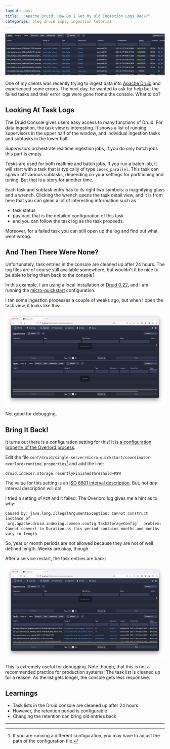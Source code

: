 ```yaml
---
layout: post
title:  "Apache Druid: How Do I Get My Old Ingestion Logs Back?"
categories: blog druid imply ingestion tutorial
---
```

![](/assets/2021-11-27-0-banner.jpeg)

One of my clients was recently trying to ingest data into [Apache Druid](https://druid.apache.org/) and experienced some errors. The next day, he wanted to ask for help but the failed tasks and their error logs were gone frome the console. What to do?

## Looking At Task Logs

The Druid Console gives users easy access to many functions of Druid. For data ingestion, the task view is interesting. It shows a list of running supervisors in the upper half of the window, and individual ingestion tasks and subtasks in the lower half.

_Supervisors_ orchestrate realtime ingestion jobs, if you do only batch jobs this part is empty.

_Tasks_ are used for both realtime and batch jobs. If you run a batch job, it will start with a task that is typically of type `index_parallel`. This task can spawn off various subtasks, depending on your settings for partitioning and tuning. But that is a story for another time.

Each task and subtask entry has to its right two symbols: a magnifying glass and a wrench. Clicking the wrench opens the task detail view, and it is from here that you can glean a lot of interesting information such as
- task status
- payload, that is the detailed configuration of this task
- and you can follow the task log as the task proceeds.

Moreover, for a failed task you can still open up the log and find out what went wrong.

## And Then There Were None?

Unfortunately, task entries in the console are cleaned up after 24 hours. The log files are of course still available somewhere, but wouldn't it be nice to be able to bring them back to the console?

In this example, I am using a local installation of [Druid 0.22](https://www.apache.org/dyn/closer.cgi?path=/druid/0.22.0/apache-druid-0.22.0-bin.tar.gz), and I am running the [micro-quickstart](https://druid.apache.org/docs/latest/tutorials/index.html#step-2-start-up-druid-services) configuration.

I ran some ingestion processes a couple of weeks ago, but when I open the task view, it looks like this:

![](/assets/2021-11-27-1-emptylist.jpeg)

Not good for debugging.

## Bring It Back!

It turns out there is a configuration setting for this! It is [a configuration property of the Overlord process](https://druid.apache.org/docs/latest/configuration/index.html#overlord-static-configuration).

Edit the file `conf/druid/single-server/micro-quickstart/coordinator-overlord/runtime.properties`[^1] and add the line:

```properties
druid.indexer.storage.recentlyFinishedThreshold=P8W
```

[^1]: If you are running a different configuration, you may have to adjust the path of the configuration file.

The value for this setting is an [ISO 8601 interval description](https://en.wikipedia.org/wiki/ISO_8601#Time_intervals). But, not _any_ interval description will do!

I tried a setting of `P2M` and it failed. The Overlord log gives me a hint as to why:

```
Caused by: java.lang.IllegalArgumentException: Cannot construct instance of `org.apache.druid.indexing.common.config.TaskStorageConfig`, problem: Cannot convert to Duration as this period contains months and months vary in length
```

So, year or month periods are not allowed because they are not of well defined length. Weeks are okay, though.

After a service restart, the task entries are back:

![](/assets/2021-11-27-2-fulllist.jpeg)

This is extremely useful for debugging. Note though, that this is not a recommended practice for production systems! The task list is cleaned up for a reason. As the list gets longer, the console gets less responsive.

## Learnings

- Task lists in the Druid console are cleaned up after 24 hours
- However, the retention period is configurable
- Changing the retention can bring old entries back

---
